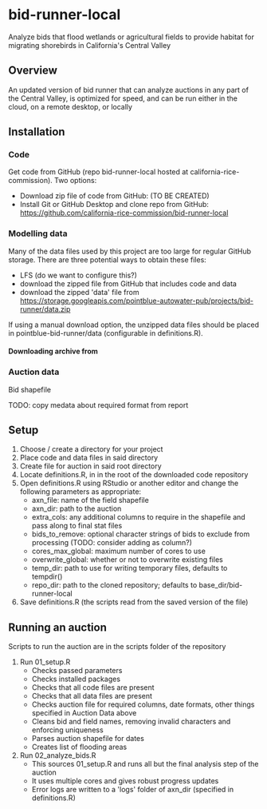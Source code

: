 # bid-runner-local
Analyze bids that flood wetlands or agricultural fields to provide habitat for migrating shorebirds in California's Central Valley 

## Overview
An updated version of bid runner that can analyze auctions in any part of the Central Valley, is optimized for speed, and can be run either in the cloud, on a remote desktop, or locally

## Installation
### Code
Get code from GitHub (repo bid-runner-local hosted at california-rice-commission). Two options:
- Download zip file of code from GitHub: (TO BE CREATED)
- Install Git or GitHub Desktop and clone repo from GitHub: https://github.com/california-rice-commission/bid-runner-local
### Modelling data
Many of the data files used by this project are too large for regular GitHub storage.  There are three potential ways to obtain these files:  
- LFS (do we want to configure this?)
- download the zipped file from GitHub that includes code and data
- download the zipped 'data' file from https://storage.googleapis.com/pointblue-autowater-pub/projects/bid-runner/data.zip

If using a manual download option, the unzipped data files should be placed in pointblue-bid-runner/data (configurable in definitions.R).

#### Downloading archive from 

### Auction data
Bid shapefile 

TODO: copy medata about required format from report

## Setup
1. Choose / create a directory for your project
2. Place code and data files in said directory
3. Create file for auction in said root directory
4. Locate definitions.R, in in the root of the downloaded code repository
5. Open definitions.R using RStudio or another editor and change the following parameters as appropriate:
	- axn_file: name of the field shapefile
	- axn_dir: path to the auction
	- extra_cols: any additional columns to require in the shapefile and pass along to final stat files
	- bids_to_remove: optional character strings of bids to exclude from processing (TODO: consider adding as column?)
	- cores_max_global: maximum number of cores to use
	- overwrite_global: whether or not to overwrite existing files
	- temp_dir: path to use for writing temporary files, defaults to tempdir()
	- repo_dir: path to the cloned repository; defaults to base_dir/bid-runner-local 
6. Save definitions.R (the scripts read from the saved version of the file)

## Running an auction
Scripts to run the auction are in the scripts folder of the repository
1. Run 01_setup.R
	- Checks passed parameters
	- Checks installed packages
	- Checks that all code files are present
	- Checks that all data files are present
	- Checks auction file for required columns, date formats, other things specified in Auction Data above
	- Cleans bid and field names, removing invalid characters and enforcing uniqueness
	- Parses auction shapefile for dates
	- Creates list of flooding areas
2. Run 02_analyze_bids.R
	- This sources 01_setup.R and runs all but the final analysis step of the auction
	- It uses multiple cores and gives robust progress updates
	- Error logs are written to a 'logs' folder of axn_dir (specified in definitions.R)
